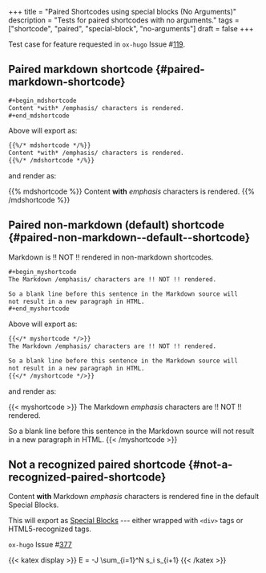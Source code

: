 +++
title = "Paired Shortcodes using special blocks (No Arguments)"
description = "Tests for paired shortcodes with no arguments."
tags = ["shortcode", "paired", "special-block", "no-arguments"]
draft = false
+++

Test case for feature requested in `ox-hugo` Issue #[119](https://github.com/kaushalmodi/ox-hugo/issues/119).


## Paired markdown shortcode {#paired-markdown-shortcode}

```org
#+begin_mdshortcode
Content *with* /emphasis/ characters is rendered.
#+end_mdshortcode
```

Above will export as:

```md
{{%/* mdshortcode */%}}
Content *with* /emphasis/ characters is rendered.
{{%/* /mdshortcode */%}}
```

and render as:

{{% mdshortcode %}}
Content **with** _emphasis_ characters is rendered.
{{% /mdshortcode %}}


## Paired non-markdown (default) shortcode {#paired-non-markdown--default--shortcode}

Markdown is !! NOT !! rendered in non-markdown shortcodes.

```org
#+begin_myshortcode
The Markdown /emphasis/ characters are !! NOT !! rendered.

So a blank line before this sentence in the Markdown source will
not result in a new paragraph in HTML.
#+end_myshortcode
```

Above will export as:

```md
{{</* myshortcode */>}}
The Markdown /emphasis/ characters are !! NOT !! rendered.

So a blank line before this sentence in the Markdown source will
not result in a new paragraph in HTML.
{{</* /myshortcode */>}}
```

and render as:

{{< myshortcode >}}
The Markdown _emphasis_ characters are !! NOT !! rendered.

So a blank line before this sentence in the Markdown source will
not result in a new paragraph in HTML.
{{< /myshortcode >}}


## Not a recognized paired shortcode {#not-a-recognized-paired-shortcode}

<div class="foo">

Content **with** Markdown _emphasis_ characters is rendered fine in the
default Special Blocks.

</div>

This will export as [Special Blocks](/posts/special-blocks) --- either wrapped with `<div>`
tags or HTML5-recognized tags.

`ox-hugo` Issue #[377](https://github.com/kaushalmodi/ox-hugo/issues/377)

{{< katex display >}}
E = -J \sum\_{i=1}^N s\_i s\_{i+1}
{{< /katex >}}
